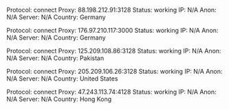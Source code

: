 Protocol: connect
Proxy: 88.198.212.91:3128
Status: working
IP: N/A
Anon: N/A
Server: N/A
Country: Germany

Protocol: connect
Proxy: 176.97.210.117:3000
Status: working
IP: N/A
Anon: N/A
Server: N/A
Country: Germany

Protocol: connect
Proxy: 125.209.108.86:3128
Status: working
IP: N/A
Anon: N/A
Server: N/A
Country: Pakistan

Protocol: connect
Proxy: 205.209.106.26:3128
Status: working
IP: N/A
Anon: N/A
Server: N/A
Country: United States

Protocol: connect
Proxy: 47.243.113.74:4128
Status: working
IP: N/A
Anon: N/A
Server: N/A
Country: Hong Kong

